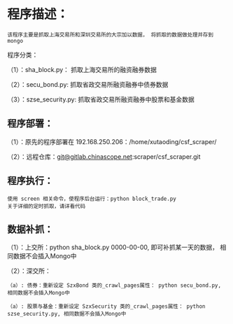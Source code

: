 程序描述：
============
    该程序主要是抓取上海交易所和深圳交易所的大宗加以数据， 将抓取的数据做处理并存到mongo
    
    
程序分类：

（1）：sha_block.py：   抓取上海交易所的融资融券数据

（2）：secu_bond.py:    抓取省政交易所融资融券中债券数据

（3）：szse_security.py:   抓取省政交易所融资融券中股票和基金数据    
    
程序部署：
---------
（1）：原先的程序部署在 192.168.250.206：/home/xutaoding/csf_scraper/

（2）：远程仓库：git@gitlab.chinascope.net:scraper/csf_scraper.git


程序执行：
--------
    使用 screen 相关命令，使程序后台运行：python block_trade.py
    关于详细的定时抓取，请详看代码
    
    
数据补抓：
---------
（1）：上交所：python sha_block.py 0000-00-00, 即可补抓某一天的数据， 相同数据不会插入Mongo中

（2）：深交所：

    （a）: 债券：重新设定 SzxBond 类的_crawl_pages属性： python secu_bond.py, 相同数据不会插入Mongo中
    
    （a）: 股票与基金：重新设定 SzxSecurity 类的_crawl_pages属性： python szse_security.py, 相同数据不会插入Mongo中

    
